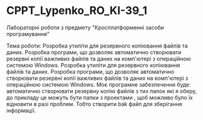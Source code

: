 # CPPT_Lypenko_RO_KI-39_1
Лабораторні роботи з предмету "Кросплатформенні  засоби програмування"

Тема роботи: Розробка утиліти для резервного копіювання файлів та даних. Розробка програми, що дозволяє автоматично створювати резервні копії важливих файлів та даних на комп'ютері з операційною системою Windows. Розробка утиліти для резервного копіювання файлів та даних. Розробка програми, що дозволяє автоматично створювати резервні копії важливих файлів та даних на комп'ютері з операційною системою Windows.
Моє програмне забезпечення буде: автоматично створювати резервну копію файлів з тих папок які я оберу, до прикладу це можуть бути папки з проектами 
, щоб можливо було їх відновити в разі проблем. 
Тобто створити bak файл для зберігання інформації.